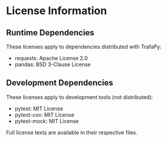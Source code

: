 # License Information

## Runtime Dependencies
These licenses apply to dependencies distributed with TrafaPy:
- requests: Apache License 2.0
- pandas: BSD 3-Clause License

## Development Dependencies
These licenses apply to development tools (not distributed):
- pytest: MIT License
- pytest-cov: MIT License
- pytest-mock: MIT License

Full license texts are available in their respective files.